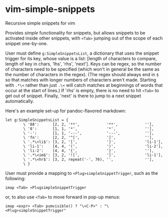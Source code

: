 # vim-simple-snippets

Recursive simple snippets for vim

Provides *simple* functionality for snippets, but allows snippets to be activated inside other snippets, with `<Tab>` jumping out of the scope of each snippet one-by-one.

User must define `g:SimpleSnippetsList`, a dictionary that uses the snippet
trigger for its key, whose value is a list: [length of characters to compare,
length of key in chars, 'lhs', 'rhs', 'next']. Keys can be regex, so the number
of characters need to be specified (which won't in general be the same as the
number of characters in the regex). (The regex should always end in `$` so that
matches with longer numbers of characters aren't made. Starting with `.*\<`
rather than just `.\<` will catch matches at beginnings of words that occur at
the start of lines.) If 'rhs' is empty, there is no need to hit `<Tab>` to get
out of snippet. Finally, 'next' is there to jump to a next snippet
automatically.

Here's an example set-up for pandoc-flavored markdown:

	let g:SimpleSnippetsList = {
			\ '88':      [2, 2, '**',            '**',            ''],
			\ '8':       [1, 1, '*',             '*',             ''],
			\ '-':       [1, 1, '---',           '---',           ''],
			\ 'fn':      [2, 2, '^[',            ']',             ''],
			\ '.*\<li$': [3, 2, '[',             ']',             'li-1'],
			\ 'li-1':    [4, 4, '(',             ')',             'li-2'],
			\ 'li-2':    [4, 4, '{',             '}',             ''],
			\ '.*\<im$': [3, 2, '![',            ']',             'li-1'],
			\ '.*\<hr$': [3, 2, repeat('-', 76), '',              ''],
			\ }

User must provide a mapping to `<Plug>simpleSnippetTrigger`, such as the
following:

	imap <Tab> <PlugsimpleSnippetTrigger

or, to also use `<Tab>` to move forward in pop-up menus:

	imap <expr> <Tab> pumvisible() ? "\<C-P>" : "\<Plug>simpleSnippetTrigger"
